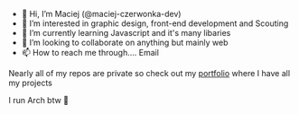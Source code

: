 - 👋 Hi, I’m Maciej (@maciej-czerwonka-dev)
- 👀 I’m interested in graphic design, front-end development and Scouting
- 🌱 I’m currently learning Javascript and it's many libaries
- 💞️ I’m looking to collaborate on anything but mainly web
- 📫 How to reach me through.... Email

Nearly all of my repos are private so check out my [portfolio](https:czerwonka.dev) where I have all my projects

I run Arch btw 🐧
